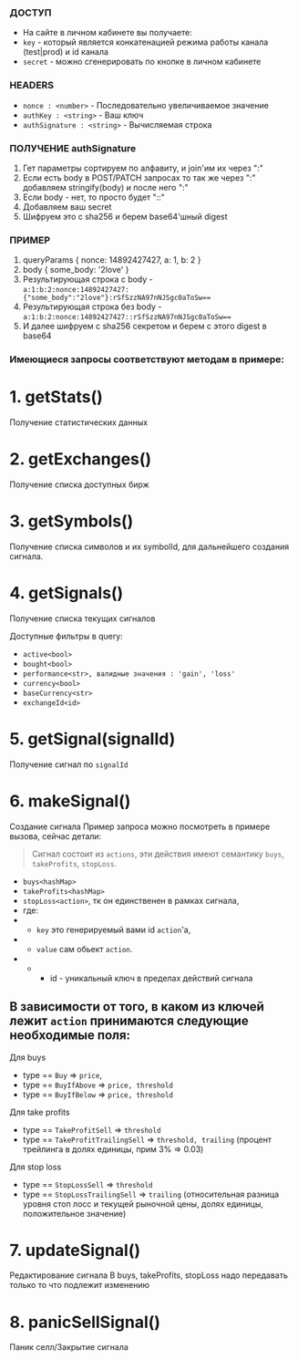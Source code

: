 ### ДОСТУП
* На сайте в личном кабинете вы получаете:
* `key` - который является конкатенацией режима работы канала (test|prod) и id канала
* `secret` - можно сгенерировать по кнопке в личном кабинете

### HEADERS
* `nonce : <number>` - Последовательно увеличиваемое значение
* `authKey : <string>` - Ваш ключ
* `authSignature : <string>` - Вычисляемая строка

### ПОЛУЧЕНИЕ authSignature
1. Гет параметры сортируем по алфавиту, и join'им их через ":"
3. Если есть body в POST/PATCH запросах то так же через ":" добавляем stringify(body) и после него ":"
4. Если body - нет, то просто будет "::"
5. Добавляем ваш secret
6. Шифруем это с sha256 и берем base64'шный digest

### ПРИМЕР
1. queryParams { nonce: 14892427427, a: 1, b: 2 }
2. body { some_body: '2love' }
3. Результирующая строка с body -   
`a:1:b:2:nonce:14892427427:{"some_body":"2love"}:rSfSzzNA97nNJSgc0aToSw==`
4. Результирующая строка без body - 
`a:1:b:2:nonce:14892427427::rSfSzzNA97nNJSgc0aToSw==`
5. И далее шифруем с sha256 секретом и берем с этого digest в base64

### Имеющиеся запросы соответствуют методам в примере:

# 1. getStats()
Получение статистических данных


# 2. getExchanges()
Получение списка доступных бирж


# 3. getSymbols()
Получение списка символов и их symbolId, для дальнейшего создания сигнала.


# 4. getSignals()
Получение списка текущих сигналов

Доступные фильтры в query:
* `active<bool>`
* `bought<bool>`
* `performance<str>, валидные значения : 'gain', 'loss'`
* `currency<bool>`
* `baseCurrency<str>`
* `exchangeId<id>`


# 5. getSignal(signalId)
Получение сигнал по `signalId`


# 6. makeSignal()
Создание сигнала
Пример запроса можно посмотреть в примере вызова, сейчас детали:

> Сигнал состоит из `actions`, эти действия имеют семантику `buys`, `takeProfits`, `stopLoss`.

* `buys<hashMap>`
* `takeProfits<hashMap>`
* `stopLoss<action>`, тк он единственен в рамках сигнала,
* где:
* * `key` это генерируемый вами id `action`'а, 
* * `value` сам обьект `action`.
* * * id - уникальный ключ в пределах действий сигнала

## В зависимости от того, в каком из ключей лежит `action` принимаются следующие необходимые поля:

Для buys
* type == `Buy` => `price`,
* type == `BuyIfAbove` => `price, threshold`
* type == `BuyIfBelow` => `price, threshold`

Для take profits
* type == `TakeProfitSell` => `threshold`
* type == `TakeProfitTrailingSell` => `threshold, trailing` (процент трейлинга в долях единицы, прим 3% => 0.03)

Для stop loss
* type == `StopLossSell` => `threshold`
* type == `StopLossTrailingSell` => `trailing` (относительная разница уровня стоп лосс и текущей рыночной цены, долях единицы, положительное значение)


# 7. updateSignal()
Редактирование сигнала
В buys, takeProfits, stopLoss надо передавать только то что подлежит изменению


# 8. panicSellSignal()
Паник селл/Закрытие сигнала
